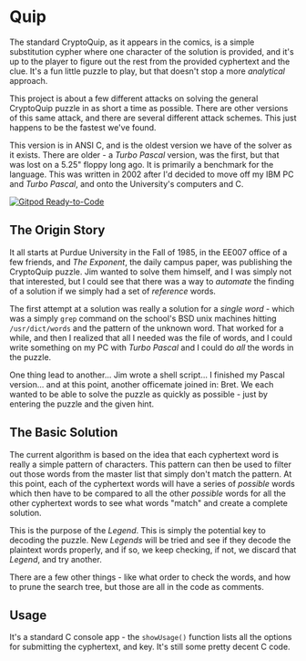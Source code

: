 # Quip

The standard CryptoQuip, as it appears in the comics, is a simple substitution
cypher where one character of the solution is provided, and it's up to the
player to figure out the rest from the provided cyphertext and the clue. It's
a fun little puzzle to play, but that doesn't stop a more _analytical_ approach.

This project is about a few different attacks on solving the general CryptoQuip
puzzle in as short a time as possible. There are other versions of this same
attack, and there are several different attack schemes. This just happens to be
the fastest we've found.

This version is in ANSI C, and is the oldest version we have of the solver as
it exists. There are older - a _Turbo Pascal_ version, was the first, but that
was lost on a 5.25" floppy long ago. It is primarily a benchmark for the
language. This was written in 2002 after I'd decided to move off my IBM PC and
_Turbo Pascal_, and onto the University's computers and C.

[![Gitpod Ready-to-Code](https://img.shields.io/badge/Gitpod-Ready--to--Code-blue?logo=gitpod)](https://gitpod.io/#https://github.com/drbobbeaty/Quip) 

## The Origin Story

It all starts at Purdue University in the Fall of 1985, in the EE007 office of a
few friends, and _The Exponent_, the daily campus paper, was publishing the
CryptoQuip puzzle. Jim wanted to solve them himself, and I was simply not
that interested, but I could see that there was a way to _automate_ the
finding of a solution if we simply had a set of _reference_ words.

The first attempt at a solution was really a solution for a _single word_ - which
was a simply `grep` command on the school's BSD unix machines hitting
`/usr/dict/words` and the pattern of the unknown word. That worked for
a while, and then I realized that all I needed was the file of words, and I could
write something on my PC with _Turbo Pascal_ and I could do _all_ the words
in the puzzle.

One thing lead to another... Jim wrote a shell script... I finished my Pascal
version... and at this point, another officemate joined in: Bret. We each
wanted to be able to solve the puzzle as quickly as possible - just by
entering the puzzle and the given hint.

## The Basic Solution

The current algorithm is based on the idea that each cyphertext word is really
a simple pattern of characters. This pattern can then be used to filter out those
words from the master list that simply don't match the pattern. At this point,
each of the cyphertext words will have a series of _possible_ words which then
have to be compared to all the other _possible_ words for all the other
cyphertext words to see what words "match" and create a complete solution.

This is the purpose of the _Legend_. This is simply the potential key to
decoding the puzzle. New _Legends_ will be tried and see if they decode the
plaintext words properly, and if so, we keep checking, if not, we discard that
_Legend_, and try another.

There are a few other things - like what order to check the words, and how to
prune the search tree, but those are all in the code as comments.

## Usage

It's a standard C console app - the `showUsage()` function lists all the options
for submitting the cyphertext, and key. It's still some pretty decent C code.
